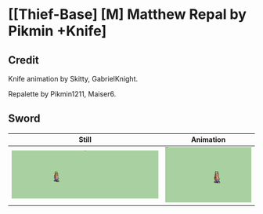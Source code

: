 # [\[Thief-Base\] \[M\] Matthew Repal by Pikmin +Knife]

## Credit

Knife animation by Skitty, GabrielKnight.

Repalette by Pikmin1211, Maiser6.
	
## Sword

| Still | Animation |
| :---: | :-------: |
| ![Sword still](./Sword_000.png) | ![Sword animation](./Sword.gif) |

